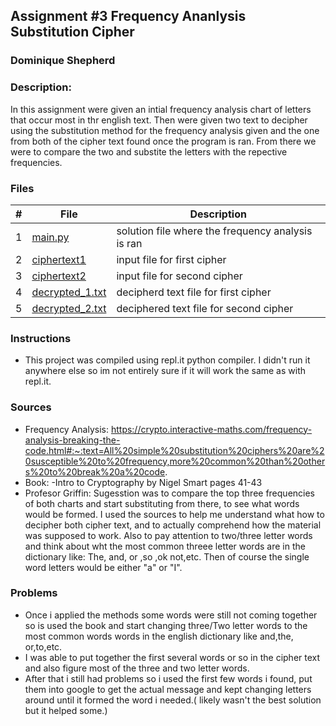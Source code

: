 ## Assignment #3 Frequency Ananlysis Substitution Cipher
### Dominique Shepherd
### Description:

In this assignment were given an intial frequency analysis chart of letters that occur most in thr english text. Then were given two text to decipher using the 
substitution method for the frequency analysis given and the one from both of the cipher text found once the program is ran. 
From there we were to compare the two and substite the letters with the repective frequencies.

### Files

|   #   | File                       | Description                                                |
| :---: | -------------------------- | ---------------------------------------------------------- |
|   1   | [main.py](./main.py)       | solution file where the frequency analysis is ran                                     |
|   2   | [ciphertext1](./ciphertext1)| input file for first cipher |
|   3   | [ciphertext2](./ciphertext2) | input file for second cipher|
|   4   | [decrypted_1.txt](./decrypted_1) | decipherd text file for first cipher|
|   5   | [decrypted_2.txt](./decrypted_2) | deciphered text file for second cipher|


### Instructions

- This project was compiled using repl.it python compiler. I didn't run it anywhere else so im not entirely sure if it will work the same as with repl.it.

### Sources

- Frequency Analysis:
https://crypto.interactive-maths.com/frequency-analysis-breaking-the-code.html#:~:text=All%20simple%20substitution%20ciphers%20are%20susceptible%20to%20frequency,more%20common%20than%20others%20to%20break%20a%20code.
- Book: 
  -Intro to Cryptography by Nigel Smart pages 41-43
- Profesor Griffin: 
  Sugesstion was to compare the top three frequencies of both charts and start substituting from there, to see what words would be formed.
  I used the sources to help me understand what how to decipher both cipher text, and to actually comprehend how the material was supposed to work.
  Also to pay attention to two/three letter words and think about wht the most common threee letter words are in the dictionary like: The, and, or ,so ,ok not,etc.
  Then of course the single word letters would be either "a" or "I".

### Problems
- Once i applied the methods some words were still not coming together so is used the book and start changing three/Two letter words to the most common words 
words in the english dictionary like and,the, or,to,etc.
- I was able to put together the first several words or so in the cipher text and also figure most of the three and two letter words.
- After that i still had problems so i used the first few words i found, put them into google to get the actual message and kept changing letters around until 
 it formed the word i needed.( likely wasn't the best solution but it helped some.)

